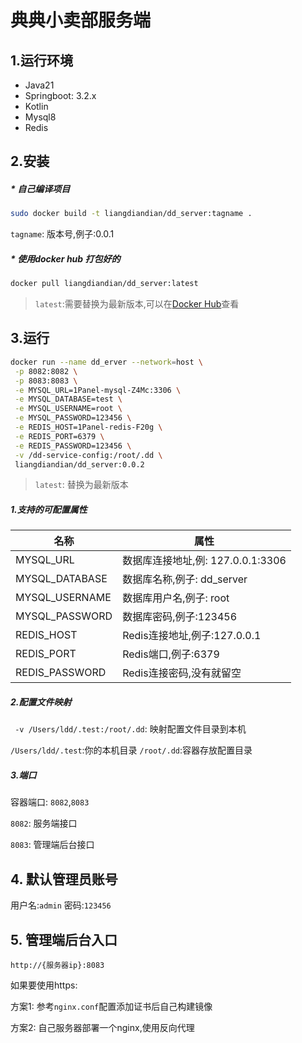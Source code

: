 # 典典小卖部服务端

## 1.运行环境

* Java21
* Springboot: 3.2.x
* Kotlin
* Mysql8
* Redis

## 2.安装

##### * 自己编译项目
```bash
sudo docker build -t liangdiandian/dd_server:tagname .
```
`tagname`: 版本号,例子:0.0.1

##### * 使用docker hub 打包好的

```bash
docker pull liangdiandian/dd_server:latest
```
> `latest`:需要替换为最新版本,可以在[Docker Hub](https://hub.docker.com/search?q=dd_server)查看

## 3.运行

```bash
docker run --name dd_erver --network=host \
 -p 8082:8082 \
 -p 8083:8083 \
 -e MYSQL_URL=1Panel-mysql-Z4Mc:3306 \
 -e MYSQL_DATABASE=test \
 -e MYSQL_USERNAME=root \
 -e MYSQL_PASSWORD=123456 \
 -e REDIS_HOST=1Panel-redis-F20g \
 -e REDIS_PORT=6379 \
 -e REDIS_PASSWORD=123456 \
 -v /dd-service-config:/root/.dd \
 liangdiandian/dd_server:0.0.2
```

> `latest`: 替换为最新版本

##### 1.支持的可配置属性

| 名称             | 属性                        |
|----------------|---------------------------|
| MYSQL_URL      | 数据库连接地址,例: 127.0.0.1:3306 |
| MYSQL_DATABASE | 数据库名称,例子: dd_server       |
| MYSQL_USERNAME | 数据库用户名,例子: root           |
| MYSQL_PASSWORD | 数据库密码,例子:123456           |
| REDIS_HOST     | Redis连接地址,例子:127.0.0.1    |
| REDIS_PORT     | Redis端口,例子:6379           |
| REDIS_PASSWORD | Redis连接密码,没有就留空           |

##### 2.配置文件映射
` -v /Users/ldd/.test:/root/.dd`: 映射配置文件目录到本机

`/Users/ldd/.test`:你的本机目录
`/root/.dd`:容器存放配置目录  

##### 3.端口

容器端口: `8082`,`8083`

`8082`: 服务端接口

`8083`: 管理端后台接口

## 4. 默认管理员账号

用户名:`admin`
密码:`123456`

## 5. 管理端后台入口

`http://{服务器ip}:8083`

如果要使用https:

方案1: 参考`nginx.conf`配置添加证书后自己构建镜像

方案2: 自己服务器部署一个nginx,使用反向代理
